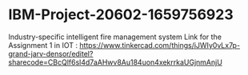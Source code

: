# IBM-Project-20602-1659756923
Industry-specific intelligent fire management system
Link for the Assignment 1 in IOT :
https://www.tinkercad.com/things/iJWIy0vLx7p-grand-jarv-densor/editel?sharecode=CBcQlf6sl4d7aAHwv8Au184uon4xekrrkaUGjnmAnjU
